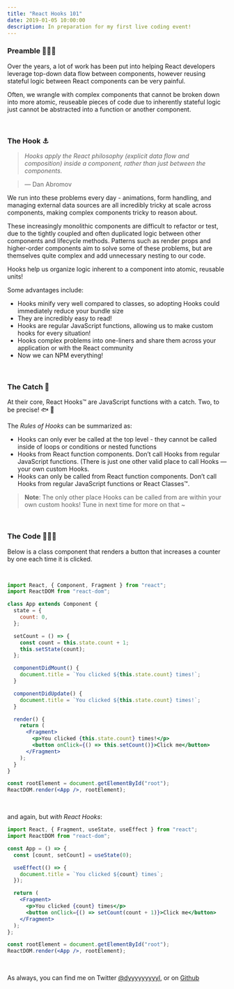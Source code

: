 ```yaml
---
title: "React Hooks 101"
date: 2019-01-05 10:00:00
description: In preparation for my first live coding event!
---
```


### Preamble 🧘🏽‍♂️

Over the years, a lot of work has been put into helping React developers leverage top-down data flow between components, however reusing stateful logic between React components can be very painful.

Often, we wrangle with complex components that cannot be broken down into more atomic, reuseable pieces of code due to inherently stateful logic just cannot be abstracted into a function or another component.

&nbsp;

### The Hook ⚓️

> _Hooks apply the React philosophy (explicit data flow and composition) inside a component, rather than just between the components._

> &mdash; Dan Abromov

We run into these problems every day - animations, form handling, and managing external data sources are all incredibly tricky at scale across components, making complex components tricky to reason about.

These increasingly monolithic components are difficult to refactor or test, due to the tightly coupled and often duplicated logic between other components and lifecycle methods. Patterns such as render props and higher-order components aim to solve some of these problems, but are themselves quite complex and add unnecessary nesting to our code.

Hooks help us organize logic inherent to a component into atomic, reusable units!

Some advantages include:

- Hooks minify very well compared to classes, so adopting Hooks could immediately reduce your bundle size
- They are incredibly easy to read!
- Hooks are regular JavaScript functions, allowing us to make custom hooks for every situation!
- Hooks complex problems into one-liners and share them across your application or with the React community
- Now we can NPM everything!

&nbsp;

### The Catch 🎣

At their core, React Hooks™ are JavaScript functions with a catch. Two, to be precise! 🐟 🐠

The _Rules of Hooks_ can be summarized as:

- Hooks can only ever be called at the top level - they cannot be called inside of loops or conditions or nested functions
- Hooks from React function components. Don’t call Hooks from regular JavaScript functions. (There is just one other valid place to call Hooks — your own custom Hooks.
- Hooks can only be called from React function components. Don’t call Hooks from regular JavaScript functions or React Classes™.

> **Note**: The only other place Hooks can be called from are within your own custom hooks! Tune in next time for more on that ~

&nbsp;

### The Code 👨🏽‍💻

Below is a class component that renders a button that increases a counter by one each time it is clicked.

&nbsp;

```jsx
import React, { Component, Fragment } from "react";
import ReactDOM from "react-dom";

class App extends Component {
  state = {
    count: 0,
  };

  setCount = () => {
    const count = this.state.count + 1;
    this.setState(count);
  };

  componentDidMount() {
    document.title = `You clicked ${this.state.count} times!`;
  }

  componentDidUpdate() {
    document.title = `You clicked ${this.state.count} times!`;
  }

  render() {
    return (
      <Fragment>
        <p>You clicked {this.state.count} times!</p>
        <button onClick={() => this.setCount()}>Click me</button>
      </Fragment>
    );
  }
}

const rootElement = document.getElementById("root");
ReactDOM.render(<App />, rootElement);
```

&nbsp;

and again, but _with React Hooks_:

```jsx
import React, { Fragment, useState, useEffect } from "react";
import ReactDOM from "react-dom";

const App = () => {
  const [count, setCount] = useState(0);

  useEffect(() => {
    document.title = `You clicked ${count} times`;
  });

  return (
    <Fragment>
      <p>You clicked {count} times</p>
      <button onClick={() => setCount(count + 1)}>Click me</button>
    </Fragment>
  );
};

const rootElement = document.getElementById("root");
ReactDOM.render(<App />, rootElement);
```

&nbsp;

As always, you can find me on Twitter [@dyyyyyyyyyl][twitter], or on [Github][dyl]

[twitter]: https://twitter.com/dyyyyyyyyyl
[dyl]: http://github.com/dyyyl

&nbsp;
